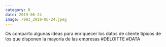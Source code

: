 ```yaml
--- 
category: B 
date: 2019-06-24 
image: /983_2019-06-24.jpeg 
--- 
```


Os comparto algunas ideas para enriquecer los datos de cliente típicos de los que disponen la mayoría de las empresas #DELOITTE #DATA